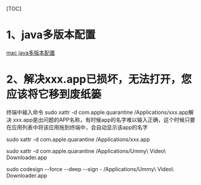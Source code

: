 [TOC]



# 1、java多版本配置

[mac java多版本配置](https://www.cnblogs.com/yyxianren/p/14435118.html)



# 2、解决xxx.app已损坏，无法打开，您应该将它移到废纸篓

终端中输入命令 sudo xattr -d com.apple.quarantine /Applications/xxx.app解决
xxx.app是出问题的APP名称，有时候app的名字难以输入正确，这个时候只要在应用列表中将该应用拖到终端中，会自动显示该app的名字



sudo xattr -d com.apple.quarantine /Applications/xxx.app



sudo xattr -d com.apple.quarantine /Applications/Ummy\ Video\ Downloader.app

sudo codesign --force --deep --sign - /Applications/Ummy\ Video\ Downloader.app
